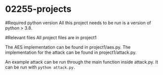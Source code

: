 # 02255-projects

#Required python version
All this project needs to be run is a version of python > 3.8.

#Relevant files
All project files are in project1

The AES implementation can be found in project1/aes.py.
The implementation for the attack can be found in project1/attack.py.

An example attack can be run through the main function inside attack.py. It can be run with ```python attack.py.```

